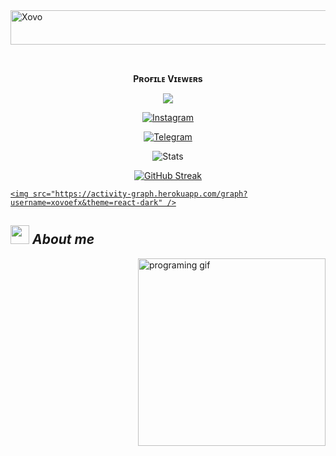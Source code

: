 <img src="https://readme-typing-svg.herokuapp.com?font=Xovo+Script&size=40&duration=3500&color=447FF7&background=FFFFFF00&center=true&vCenter=true&width=650&height=55&lines=Hey!+It's+Xovo+%F0%9F%91%8B%F0%9F%8F%BB;I+am+a+10+Student+%F0%9F%A7%91%F0%9F%8F%BB%E2%80%8D%F0%9F%92%BB;I+am+from+India+%F0%9F%87%AE%F0%9F%87%B3;I+am+a+small+developer+%F0%9F%93%88;Please+Support+Subscribe+and+Follow+%E2%9A%99%EF%B8%8F" alt="Xovo" width="650" height="55">

<div align="center">

<br><p align="center"><b>Pʀᴏғɪʟᴇ Vɪᴇᴡᴇʀs</b></p>  

<p align="center"><img align="center" src="https://profile-counter.glitch.me/{xovoefx}/count.svg"/></p> 

 [![Instagram](https://img.shields.io/badge/Instagram-%23E4405F.svg?logo=Instagram&logoColor=white)](https://www.instagram.com/mr_dia_volo)

<a href="https://telegram.dog/xovo_efx"><img alt="Telegram" src="https://img.shields.io/badge/Xovo-2CA5E0?style=for-the-badge&logo=telegram&logoColor=green"/></a>

</p>

![Stats](https://github-readme-stats.vercel.app/api?username=xovoefx&show_icons=true&count_private=false&theme=dark)    

[![GitHub Streak](https://github-readme-streak-stats.herokuapp.com/?user=xovoefx&theme=highcontrast)](https://github.com/xovoefx/github-readme-streak-stats)

</div>

<p align="center">

  <a href="https://github.com/xovoefx">

    <img src="https://activity-graph.herokuapp.com/graph?username=xovoefx&theme=react-dark" />

  </a>

</p>

## <img src="https://media.giphy.com/media/ObNTw8Uzwy6KQ/giphy.gif" width=30px height=30px>&nbsp;***About me***

<img alt="programing gif" align="right" width=300px src="https://media.giphy.com/media/juua9i2c2fA0AIp2iq/giphy.gif" />
